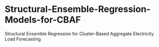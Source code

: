 # Structural-Ensemble-Regression-Models-for-CBAF
Structural Ensemble Regression for Cluster-Based Aggregate Electricity Load Forecasting
